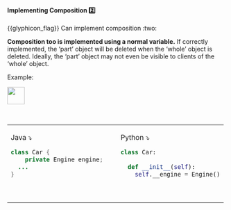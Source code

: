 <div id="title">

#### Implementing Composition :two:

<span id="prereqs"></span>

</div>
<span id="outcomes">{{glyphicon_flag}} Can implement composition :two:</span>

<div id="body">

**Composition too is implemented using a normal variable.** If correctly implemented, the ‘part’ object will be deleted when the ‘whole’ object is deleted. Ideally, the ‘part’ object may not even be visible to clients of the ‘whole’ object.

<tip-box>

Example:

<img src="{{baseUrl}}/oopImplementation/composition/images/carEngine.png" height="40" />
<p/>

<table> 
<tr>
  <td valign="top">

Java :arrow_heading_down:
```java
class Car {
    private Engine engine;
  ...
}
```
  </td>
  <td>&nbsp;&nbsp;<br><br></td>
  <td valign="top">

Python :arrow_heading_down:
```python
class Car:
  
  def __init__(self):
    self.__engine = Engine()
```
  </td>
</tr>
</table>


</tip-box>

</div>

<div id="extras">
</div>